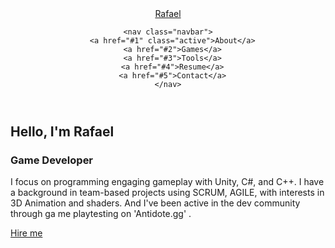 <!DOCTYPE html>
<html lang="en">
<head>
  <meta charset="UTF-8">
  <meta http-equiv="X-UA-Compatible" content="IE=edge">
  <meta name="viewport" content="width=device-width, initial-scale=1.0">
  <link rel="stylesheet" href="styles.css" />
  <title>Rafael's Portfolio</title>
</head>
<body>

  <header class="header">
    <a href="#" class="logo">Rafael</a>
    
    <nav class="navbar">
      <a href="#1" class="active">About</a>
      <a href="#2">Games</a>
      <a href="#3">Tools</a>
      <a href="#4">Resume</a>
      <a href="#5">Contact</a>
    </nav>
    
  </header>
  	
  <section class="home">
    <div class="home-content">
      <h1>Hello, I'm Rafael</h1>
      <h3>Game Developer</h3>
      <p>I focus on programming engaging gameplay with Unity, C#, and C++. I have a
background in team-based projects using SCRUM, AGILE, with interests in 3D
Animation and shaders. And I've been active in the dev community through ga
me playtesting on 'Antidote.gg' .</p>
      <div class="btn-box">
        <a href="#">Hire me</a>
      </div>
    </div>
  </section>

</body>
</html>
  	


  <script src="https://cdn.jsdelivr.net/npm/bootstrap@5.3.8/dist/js/bootstrap.bundle.min.js" integrity="sha384-FKyoEForCGlyvwx9Hj09JcYn3nv7wiPVlz7YYwJrWVcXK/BmnVDxM+D2scQbITxI" crossorigin="anonymous"></script>
</body>
</html>
